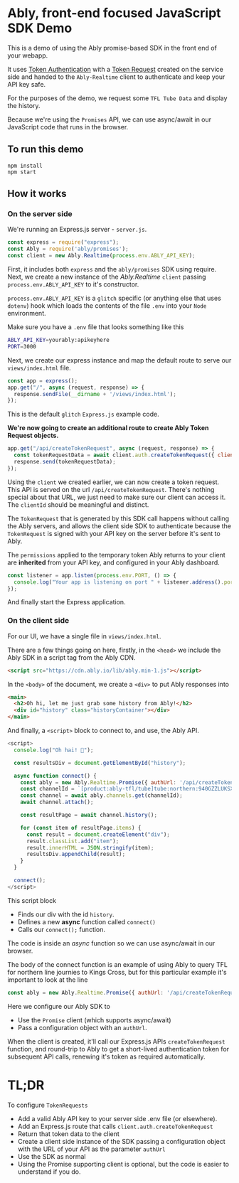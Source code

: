 # Ably, front-end focused JavaScript SDK Demo

This is a demo of using the Ably promise-based SDK in the front end of your webapp.

It uses [Token Authentication](https://www.ably.io/documentation/core-features/authentication#token-authentication)
with a [Token Request](https://www.ably.io/documentation/realtime/authentication#token-request) created on the service side and handed to the
`Ably-Realtime` client to authenticate and keep your API key safe.

For the purposes of the demo, we request some `TFL Tube Data` and display the history.

Because we're using the `Promises` API, we can use async/await in our JavaScript code that runs in the browser.

## To run this demo
```bs
npm install
npm start
```


## How it works

### On the server side

We're running an Express.js server - `server.js`.

```js
const express = require("express");
const Ably = require('ably/promises');
const client = new Ably.Realtime(process.env.ABLY_API_KEY);
```
First, it includes both `express` and the `ably/promises` SDK using require.
Next, we create a new instance of the *Ably.Realtime* `client` passing `process.env.ABLY_API_KEY` to it's constructor.

`process.env.ABLY_API_KEY` is a `glitch` specific (or anything else that uses `dotenv`) hook
which loads the contents of the file `.env` into your `Node` environment.

Make sure you have a `.env` file that looks something like this

```bash
ABLY_API_KEY=yourably:apikeyhere
PORT=3000
```
Next, we create our express instance and map the default route to serve our `views/index.html` file.

```js
const app = express();
app.get("/", async (request, response) => {
  response.sendFile(__dirname + '/views/index.html');
});
```

This is the default `glitch` `Express.js` example code.

**We're now going to create an additional route to create Ably Token Request objects.**

```js
app.get("/api/createTokenRequest", async (request, response) => {
  const tokenRequestData = await client.auth.createTokenRequest({ clientId: 'ably-client-side-api-calls-demo' });
  response.send(tokenRequestData);
});
```

Using the `client` we created earlier, we can now create a token request. This API is served on the url `/api/createTokenRequest`.
There's nothing special about that URL, we just need to make sure our client can access it. The `clientId` should be meaningful and distinct.

The `TokenRequest` that is generated by this SDK call happens without calling the Ably servers, and allows the client side SDK to authenticate
because the `TokenRequest` is signed with your API key on the server before it's sent to Ably.

The `permissions` applied to the temporary token Ably returns to your client are **inherited** from your API key, and configured in your Ably dashboard.

```js
const listener = app.listen(process.env.PORT, () => {
  console.log("Your app is listening on port " + listener.address().port);
});
```
And finally start the Express application.

### On the client side

For our UI, we have a single file in `views/index.html`.

There are a few things going on here, firstly, in the `<head>` we include the Ably SDK in a script tag from the Ably CDN.

```html
<script src="https://cdn.ably.io/lib/ably.min-1.js"></script>
```
In the `<body>` of the document, we create a `<div>` to put Ably responses into

```html
<main>
  <h2>Oh hi, let me just grab some history from Ably!</h2>
  <div id="history" class="historyContainer"></div>
</main>
```

And finally, a `<script>` block to connect to, and use, the Ably API.

```js
<script>
  console.log("Oh hai! 🖤");

  const resultsDiv = document.getElementById("history");

  async function connect() {
    const ably = new Ably.Realtime.Promise({ authUrl: '/api/createTokenRequest' });
    const channelId = `[product:ably-tfl/tube]tube:northern:940GZZLUKSX:arrivals`;
    const channel = await ably.channels.get(channelId);
    await channel.attach();

    const resultPage = await channel.history(); 

    for (const item of resultPage.items) {
      const result = document.createElement("div");
      result.classList.add("item");
      result.innerHTML = JSON.stringify(item);
      resultsDiv.appendChild(result);
    }
  }

  connect();    
</script>   
```

This script block

- Finds our div with the id `history`.
- Defines a new **async** function called `connect()`
- Calls our `connect();` function.

The code is inside an *async* function so we can use async/await in our browser.

The body of the connect function is an example of using Ably to query TFL for northern line journies to Kings Cross, but for this particular example
it's important to look at the line

```js
const ably = new Ably.Realtime.Promise({ authUrl: '/api/createTokenRequest' });
```

Here we configure our Ably SDK to 
- Use the `Promise` client (which supports async/await)
- Pass a configuration object with an `authUrl`.

When the client is created, it'll call our Express.js APIs `createTokenRequest` function, and round-trip to Ably
to get a short-lived authentication token for subsequent API calls, renewing it's token as required automatically.

# TL;DR

To configure `TokenRequests`

- Add a valid Ably API key to your server side .env file (or elsewhere).
- Add an Express.js route that calls `client.auth.createTokenRequest`
- Return that token data to the client
- Create a client side instance of the SDK passing a configuration object with the URL of your API as the parameter `authUrl`
- Use the SDK as normal
- Using the Promise supporting client is optional, but the code is easier to understand if you do.
